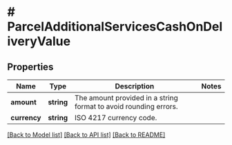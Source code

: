 # # ParcelAdditionalServicesCashOnDeliveryValue

## Properties

Name | Type | Description | Notes
------------ | ------------- | ------------- | -------------
**amount** | **string** | The amount provided in a string format to avoid rounding errors. |
**currency** | **string** | ISO 4217 currency code. |

[[Back to Model list]](../../README.md#models) [[Back to API list]](../../README.md#endpoints) [[Back to README]](../../README.md)
